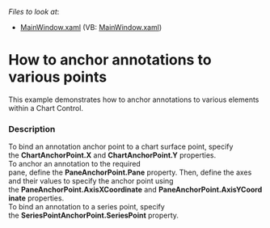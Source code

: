 <!-- default file list -->
*Files to look at*:

* [MainWindow.xaml](./CS/AnnotationExample/MainWindow.xaml) (VB: [MainWindow.xaml](./VB/AnnotationExample/MainWindow.xaml))
<!-- default file list end -->
# How to anchor annotations to various points


This example demonstrates how to anchor annotations to various elements within a Chart Control.


<h3>Description</h3>

<p>To bind an annotation anchor point to a chart surface point, specify the&nbsp;<strong>ChartAnchorPoint.X</strong>&nbsp;and&nbsp;<strong>ChartAnchorPoint.Y</strong>&nbsp;properties.<br>To anchor an annotation to the required pane,&nbsp;define&nbsp;the&nbsp;<strong>PaneAnchorPoint.Pane</strong>&nbsp;property. Then, define the axes and their values to specify the anchor point using the&nbsp;<strong>PaneAnchorPoint.AxisXCoordinate</strong>&nbsp;and&nbsp;<strong>PaneAnchorPoint.AxisYCoordinate</strong>&nbsp;properties.<br>To bind an annotation to a series point, specify the&nbsp;<strong>SeriesPointAnchorPoint.SeriesPoint</strong>&nbsp;property.</p>

<br/>


